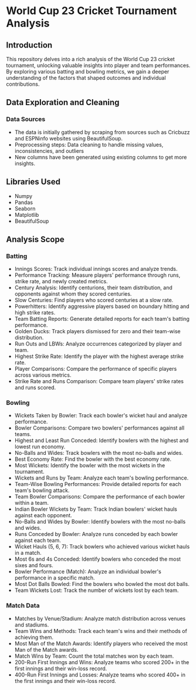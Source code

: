# World Cup 23 Cricket Tournament Analysis

## Introduction

This repository delves into a rich analysis of the World Cup 23 cricket tournament, unlocking valuable insights into player and team performances. By exploring various batting and bowling metrics, we gain a deeper understanding of the factors that shaped outcomes and individual contributions.

## Data Exploration and Cleaning

### Data Sources
- The data is initially gathered by scraping from sources such as Cricbuzz and ESPNinfo websites using BeautifulSoup.
- Preprocessing steps: Data cleaning to handle missing values, inconsistencies, and outliers
- New columns have been generated using existing columns to get more insights.

## Libraries Used
- Numpy
- Pandas
- Seaborn
- Matplotlib
- BeautifulSoup

## Analysis Scope

### Batting

- Innings Scores: Track individual innings scores and analyze trends.
- Performance Tracking: Measure players' performance through runs, strike rate, and newly created metrics.
- Century Analysis: Identify centurions, their team distribution, and opponents against whom they scored centuries.
- Slow Centuries: Find players who scored centuries at a slow rate.
- Powerhitters: Identify aggressive players based on boundary hitting and high strike rates.
- Team Batting Reports: Generate detailed reports for each team's batting performance.
- Golden Ducks: Track players dismissed for zero and their team-wise distribution.
- Run Outs and LBWs: Analyze occurrences categorized by player and team.
- Highest Strike Rate: Identify the player with the highest average strike rate.
- Player Comparisons: Compare the performance of specific players across various metrics.
- Strike Rate and Runs Comparison: Compare team players' strike rates and runs scored.

### Bowling

- Wickets Taken by Bowler: Track each bowler's wicket haul and analyze performance.
- Bowler Comparisons: Compare two bowlers' performances against all teams.
- Highest and Least Run Conceded: Identify bowlers with the highest and lowest run economy.
- No-Balls and Wides: Track bowlers with the most no-balls and wides.
- Best Economy Rate: Find the bowler with the best economy rate.
- Most Wickets: Identify the bowler with the most wickets in the tournament.
- Wickets and Runs by Team: Analyze each team's bowling performance.
- Team-Wise Bowling Performances: Provide detailed reports for each team's bowling attack.
- Team Bowler Comparisons: Compare the performance of each bowler within a team.
- Indian Bowler Wickets by Team: Track Indian bowlers' wicket hauls against each opponent.
- No-Balls and Wides by Bowler: Identify bowlers with the most no-balls and wides.
- Runs Conceded by Bowler: Analyze runs conceded by each bowler against each team.
- Wicket Hauls (5, 6, 7): Track bowlers who achieved various wicket hauls in a match.
- Most 6s and 4s Conceded: Identify bowlers who conceded the most sixes and fours.
- Bowler Performance (Match): Analyze an individual bowler's performance in a specific match.
- Most Dot Balls Bowled: Find the bowlers who bowled the most dot balls.
- Team Wickets Lost: Track the number of wickets lost by each team.

### Match Data

- Matches by Venue/Stadium: Analyze match distribution across venues and stadiums.
- Team Wins and Methods: Track each team's wins and their methods of achieving them.
- Most Man of the Match Awards: Identify players who received the most Man of the Match awards.
- Match Wins by Team: Count the total matches won by each team.
- 200-Run First Innings and Wins: Analyze teams who scored 200+ in the first innings and their win-loss record.
- 400-Run First Innings and Losses: Analyze teams who scored 400+ in the first innings and their win-loss record.

